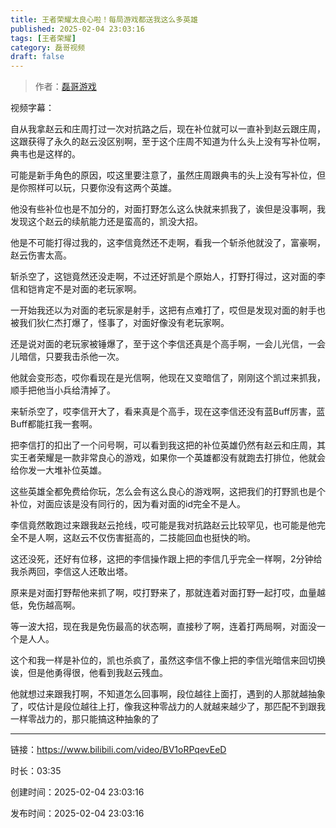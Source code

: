 ```yaml
---
title: 王者荣耀太良心啦！每局游戏都送我这么多英雄
published: 2025-02-04 23:03:16
tags: [王者荣耀]
category: 磊哥视频
draft: false
---
```



> 作者：[磊哥游戏](https://space.bilibili.com/268941858?spm_id_from=333.788.upinfo.head.click)

视频字幕：

自从我拿赵云和庄周打过一次对抗路之后，现在补位就可以一直补到赵云跟庄周，这跟获得了永久的赵云没区别啊，至于这个庄周不知道为什么头上没有写补位啊，典韦也是这样的。

可能是新手角色的原因，哎这里要注意了，虽然庄周跟典韦的头上没有写补位，但是你照样可以玩，只要你没有这两个英雄。

他没有些补位也是不加分的，对面打野怎么这么快就来抓我了，诶但是没事啊，我发现这个赵云的续航能力还是蛮高的，凯没大招。

他是不可能打得过我的，这李信竟然还不走啊，看我一个斩杀他就没了，富豪啊，赵云伤害太高。

斩杀空了，这铠竟然还没走啊，不过还好凯是个原始人，打野打得过，这对面的李信和铠肯定不是对面的老玩家啊。

一开始我还以为对面的老玩家是射手，这把有点难打了，哎但是发现对面的射手也被我们狄仁杰打爆了，怪事了，对面好像没有老玩家啊。

还是说对面的老玩家被锤爆了，至于这个李信还真是个高手啊，一会儿光信，一会儿暗信，只要我击杀他一次。

他就会变形态，哎你看现在是光信啊，他现在又变暗信了，刚刚这个凯过来抓我，顺手把他当小兵给清掉了。

来斩杀空了，哎李信开大了，看来真是个高手，现在这李信还没有蓝Buff厉害，蓝Buff都能扛我一套啊。

把李信打的扣出了一个问号啊，可以看到我这把的补位英雄仍然有赵云和庄周，其实王者荣耀是一款非常良心的游戏，如果你一个英雄都没有就跑去打排位，他就会给你发一大堆补位英雄。

这些英雄全都免费给你玩，怎么会有这么良心的游戏啊，这把我们的打野凯也是个补位，对面应该是没有同行的，因为看对面的id完全不是人。

李信竟然敢跑过来跟我赵云抢线，哎可能是我对抗路赵云比较罕见，也可能是他完全不是人啊，这赵云不仅伤害挺高的，二技能回血也挺快的哟。

这还没死，还好有位移，这把的李信操作跟上把的李信几乎完全一样啊，2分钟给我杀两回，李信这人还敢出塔。

原来是对面打野帮他来抓了啊，哎打野来了，那就连着对面打野一起打哎，血量越低，免伤越高啊。

等一波大招，现在我是免伤最高的状态啊，直接秒了啊，连着打两局啊，对面没一个是人人。

这个和我一样是补位的，凯也杀疯了，虽然这李信不像上把的李信光暗信来回切换诶，但是他勇得很，他看到我赵云残血。

他就想过来跟我打啊，不知道怎么回事啊，段位越往上面打，遇到的人那就越抽象了，哎估计是段位越往上打，像我这种零战力的人就越来越少了，那匹配不到跟我一样零战力的，那只能搞这种抽象的了

---


链接：https://www.bilibili.com/video/BV1oRPqevEeD



时长：03:35

创建时间：2025-02-04 23:03:16

发布时间：2025-02-04 23:03:16
